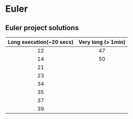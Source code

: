 # Euler

## Euler project solutions

| Long execution(~20 secs) | Very long (> 1min) |
| :---------------------:  |:------------------:|
| 12                       | 47                 |
| 14                       | 50                 |
| 21                       |                    |
| 23                       |                    |
| 34                       |                    |
| 35                       |                    |
| 37                       |                    |
| 39                       |                    |
